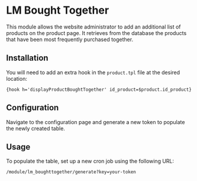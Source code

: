 # LM Bought Together

This module allows the website administrator to add an additional list of products on the product page. It retrieves from the database the products that have been most frequently purchased together.

## Installation

You will need to add an extra hook in the `product.tpl` file at the desired location:

`{hook h='displayProductBoughtTogether' id_product=$product.id_product}`

## Configuration

Navigate to the configuration page and generate a new token to populate the newly created table.

## Usage

To populate the table, set up a new cron job using the following URL:

`/module/lm_boughttogether/generate?key=your-token`